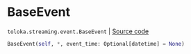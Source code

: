 # BaseEvent
`toloka.streaming.event.BaseEvent` | [Source code](https://github.com/Toloka/toloka-kit/blob/v1.1.2/src/streaming/event.py#L23)

```python
BaseEvent(self, *, event_time: Optional[datetime] = None)
```

